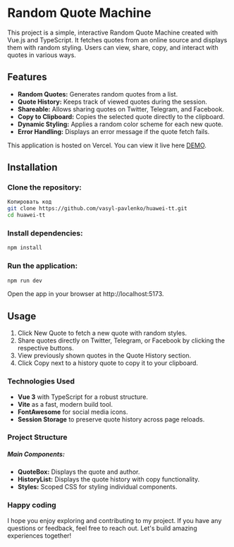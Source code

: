 # Random Quote Machine
This project is a simple, interactive Random Quote Machine created with Vue.js and TypeScript. It fetches quotes from an online source and displays them with random styling. Users can view, share, copy, and interact with quotes in various ways.

## Features
- **Random Quotes:** Generates random quotes from a list.
- **Quote History:** Keeps track of viewed quotes during the session.
- **Shareable:** Allows sharing quotes on Twitter, Telegram, and Facebook.
- **Copy to Clipboard:** Copies the selected quote directly to the clipboard.
- **Dynamic Styling:** Applies a random color scheme for each new quote.
- **Error Handling:** Displays an error message if the quote fetch fails.

This application is hosted on Vercel. You can view it live here  [DEMO](https://random-quote-vue-three.vercel.app/). 

## Installation
### Clone the repository:

```bash
Копировать код
git clone https://github.com/vasyl-pavlenko/huawei-tt.git
cd huawei-tt
```
### Install dependencies:

```bash
npm install
```
### Run the application:

```bash
npm run dev
```
Open the app in your browser at http://localhost:5173.

## Usage
1. Click New Quote to fetch a new quote with random styles.
2. Share quotes directly on Twitter, Telegram, or Facebook by clicking the respective buttons.
3. View previously shown quotes in the Quote History section.
4. Click Copy next to a history quote to copy it to your clipboard.

### Technologies Used
- **Vue 3** with TypeScript for a robust structure.
- **Vite** as a fast, modern build tool.
- **FontAwesome** for social media icons.
- **Session Storage** to preserve quote history across page reloads.

### Project Structure
##### Main Components:
- **QuoteBox:** Displays the quote and author.
- **HistoryList:** Displays the quote history with copy functionality.
- **Styles:** Scoped CSS for styling individual components.

### Happy coding
I hope you enjoy exploring and contributing to my project. If you have any questions or feedback, feel free to reach out. Let's build amazing experiences together!


